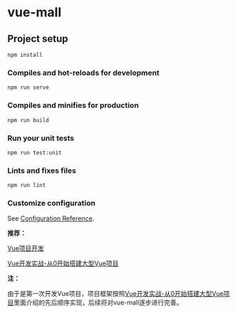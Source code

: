 # vue-mall

## Project setup
```
npm install
```

### Compiles and hot-reloads for development
```
npm run serve
```

### Compiles and minifies for production
```
npm run build
```

### Run your unit tests
```
npm run test:unit
```

### Lints and fixes files
```
npm run lint
```

### Customize configuration
See [Configuration Reference](https://cli.vuejs.org/config/).


**推荐：**

[Vue项目开发](https://github.com/snowLeopard93/blog/tree/master/study/guide/Vue%E9%A1%B9%E7%9B%AE%E5%BC%80%E5%8F%91)

[Vue开发实战-从0开始搭建大型Vue项目](https://time.geekbang.org/course/intro/100024601)

**注：**

由于是第一次开发Vue项目，项目框架按照[Vue开发实战-从0开始搭建大型Vue项目](https://time.geekbang.org/course/intro/100024601)里面介绍的先后顺序实现，后续将对vue-mall逐步进行完善。
